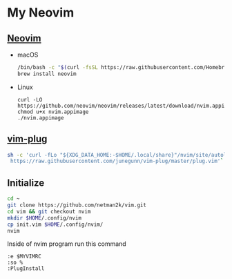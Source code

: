 # My Neovim 

## [Neovim](https://github.com/neovim/neovim/wiki/Installing-Neovim)

* macOS

	```bash
	/bin/bash -c "$(curl -fsSL https://raw.githubusercontent.com/Homebrew/install/HEAD/install.sh)"
	brew install neovim
	```

* Linux

	```
	curl -LO https://github.com/neovim/neovim/releases/latest/download/nvim.appimage
	chmod u+x nvim.appimage
	./nvim.appimage
	```


## [vim-plug](https://github.com/junegunn/vim-plug)
```bash
sh -c 'curl -fLo "${XDG_DATA_HOME:-$HOME/.local/share}"/nvim/site/autoload/plug.vim --create-dirs \
 https://raw.githubusercontent.com/junegunn/vim-plug/master/plug.vim'`
```


## Initialize
```bash
cd ~
git clone https://github.com/netman2k/vim.git
cd vim && git checkout nvim
mkdir $HOME/.config/nvim
cp init.vim $HOME/.config/nvim/
nvim
```

Inside of nvim program run this command
```
:e $MYVIMRC
:so %
:PlugInstall
```

